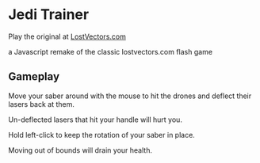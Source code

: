 # Jedi Trainer

Play the original at [LostVectors.com](http://www.lostvectors.com/jeditrainer/index.html)

a Javascript remake of the classic lostvectors.com flash game

## Gameplay

Move your saber around with the mouse to hit the drones and deflect their lasers back at them.

Un-deflected lasers that hit your handle will hurt you.

Hold left-click to keep the rotation of your saber in place.

Moving out of bounds will drain your health.
